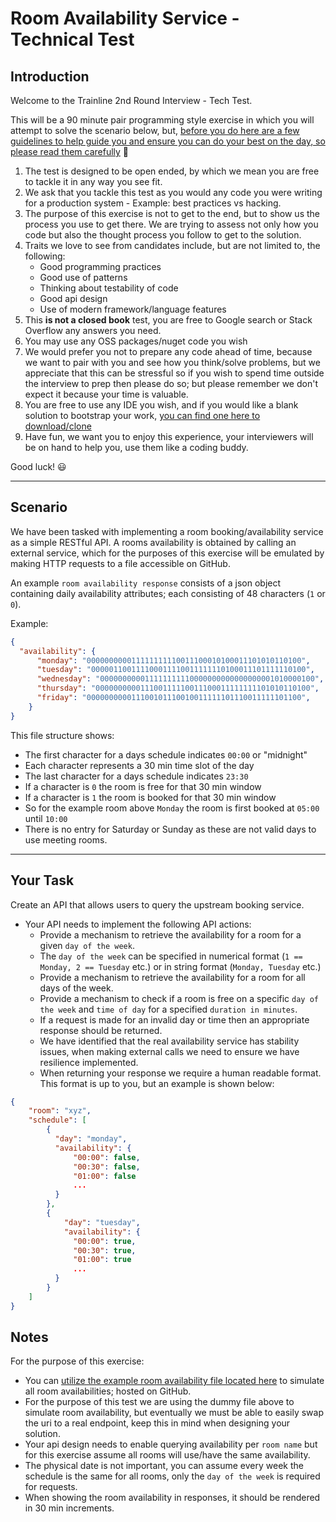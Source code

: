 # Room Availability Service - Technical Test

## Introduction

Welcome to the Trainline 2nd Round Interview - Tech Test. 

This will be a 90 minute pair programming style exercise in which you will attempt to solve the scenario below, but, <u>before you do here are a few guidelines to help guide you and ensure you can do your best on the day, so please read them carefully</u> 🙂

1. The test is designed to be open ended, by which we mean you are free to tackle it in any way you see fit.
1. We ask that you tackle this test as you would any code you were writing for a production system - Example: best practices vs hacking.
1. The purpose of this exercise is not to get to the end, but to show us the process you use to get there. We are trying to assess not only how you code but also the thought process you follow to get to the solution.
1. Traits we love to see from candidates include, but are not limited to, the following: 
    - Good programming practices
    - Good use of patterns
    - Thinking about testability of code
    - Good api design
    - Use of modern framework/language features
1. This **is not a closed book** test, you are free to Google search or Stack Overflow any answers you need.
1. You may use any OSS packages/nuget code you wish
1. We would prefer you not to prepare any code ahead of time, because we want to pair with you and see how you think/solve problems, but we appreciate that this can be stressful so if you wish to spend time outside the interview to prep then please do so; but please remember we don't expect it because your time is valuable.
1. You are free to use any IDE you wish, and if you would like a blank solution to bootstrap your work, [you can find one here to download/clone](https://github.com/trainlinerecruitment/starter-solution-csharp)
1. Have fun, we want you to enjoy this experience, your interviewers will be on hand to help you, use them like a coding buddy.

Good luck! 😃

---

## Scenario

We have been tasked with implementing a room booking/availability service as a simple RESTful API. A rooms availability is obtained by calling an external service, which for the purposes of this exercise will be emulated by making HTTP requests to a file accessible on GitHub.

An example `room availability response` consists of a json object containing daily availability attributes; each consisting of 48 characters (`1` or `0`).

 Example:
 ```json
 {
   "availability": {
       "monday": "000000000011111111110011100010100011101010110100",
       "tuesday": "000001100111100011110011111110100011101111110100",
       "wednesday": "000000000011111111110000000000000000001010000100",
       "thursday": "000000000011100111110011100011111111101010110100",
       "friday": "000000000011100101110010011111101110011111101100",
     }
 }
 ```

 This file structure shows:
 - The first character for a days schedule indicates `00:00` or "midnight"
 - Each character represents a 30 min time slot of the day
 - The last character for a days schedule indicates `23:30`
 - If a character is `0` the room is free for that 30 min window
 - If a character is `1` the room is booked for that 30 min window
 - So for the example room above `Monday` the room is first booked at `05:00` until `10:00`
 - There is no entry for Saturday or Sunday as these are not valid days to use meeting rooms.

---

## Your Task

 Create an API that allows users to query the upstream booking service. 
 - Your API needs to implement the following API actions:
   - Provide a mechanism to retrieve the availability for a room for a given `day of the week`. 
   - The `day of the week` can be specified in numerical format (`1 == Monday, 2 == Tuesday` etc.) or in string format (`Monday, Tuesday` etc.)
   - Provide a mechanism to retrieve the availability for a room for all days of the week.
   - Provide a mechanism to check if a room is free on a specific `day of the week` and `time of day` for a specified `duration in minutes`.
   - If a request is made for an invalid day or time then an appropriate response should be returned.
   - We have identified that the real availability service has stability issues, when making external calls we need to ensure we have resilience implemented.
   - When returning your response we require a human readable format. This format is up to you, but an example is shown below:
  ```json
  {
      "room": "xyz",
      "schedule": [
          {
            "day": "monday",
            "availability": {
                "00:00": false,
                "00:30": false,
                "01:00": false
                ...
            }
          },
          {
              "day": "tuesday",
              "availability": {
                "00:00": true,
                "00:30": true,
                "01:00": true
                ...
            }
          }
      ]
  }
  ```

## Notes

 For the purpose of this exercise:
 - You can [utilize the example room availability file located here](https://raw.githubusercontent.com/trainlinerecruitment/room-availability/main/availability.json) to simulate all room availabilities; hosted on GitHub.
 - For the purpose of this test we are using the dummy file above to simulate room availability, but eventually we must be able to easily swap the uri to a real endpoint, keep this in mind when designing your solution.
 - Your api design needs to enable querying availability per `room name` but for this exercise assume all rooms will use/have the same availability.
 - The physical date is not important, you can assume every week the schedule is the same for all rooms, only the `day of the week` is required for requests.
 - When showing the room availability in responses, it should be rendered in 30 min increments.
